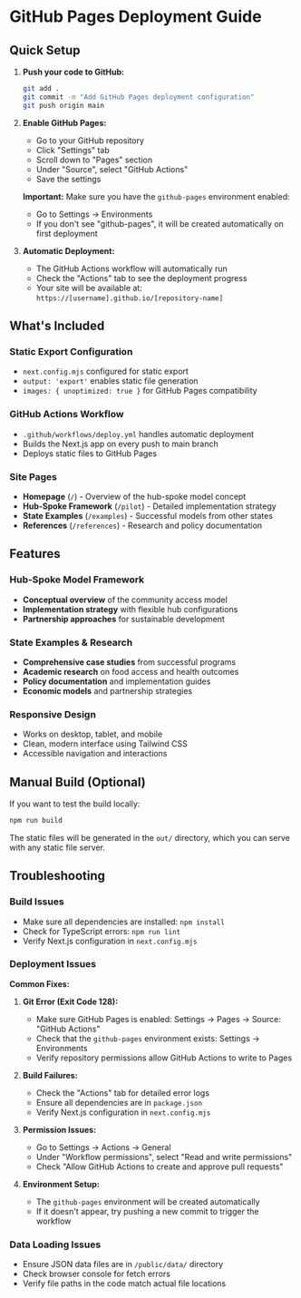 # GitHub Pages Deployment Guide

## Quick Setup

1. **Push your code to GitHub:**
   ```bash
   git add .
   git commit -m "Add GitHub Pages deployment configuration"
   git push origin main
   ```

2. **Enable GitHub Pages:**
   - Go to your GitHub repository
   - Click "Settings" tab
   - Scroll down to "Pages" section
   - Under "Source", select "GitHub Actions"
   - Save the settings
   
   **Important:** Make sure you have the `github-pages` environment enabled:
   - Go to Settings → Environments
   - If you don't see "github-pages", it will be created automatically on first deployment

3. **Automatic Deployment:**
   - The GitHub Actions workflow will automatically run
   - Check the "Actions" tab to see the deployment progress
   - Your site will be available at: `https://[username].github.io/[repository-name]`

## What's Included

### Static Export Configuration
- `next.config.mjs` configured for static export
- `output: 'export'` enables static file generation
- `images: { unoptimized: true }` for GitHub Pages compatibility

### GitHub Actions Workflow
- `.github/workflows/deploy.yml` handles automatic deployment
- Builds the Next.js app on every push to main branch
- Deploys static files to GitHub Pages

### Site Pages
- **Homepage** (`/`) - Overview of the hub-spoke model concept
- **Hub-Spoke Framework** (`/pilot`) - Detailed implementation strategy
- **State Examples** (`/examples`) - Successful models from other states
- **References** (`/references`) - Research and policy documentation

## Features

### Hub-Spoke Model Framework
- **Conceptual overview** of the community access model
- **Implementation strategy** with flexible hub configurations
- **Partnership approaches** for sustainable development

### State Examples & Research
- **Comprehensive case studies** from successful programs
- **Academic research** on food access and health outcomes
- **Policy documentation** and implementation guides
- **Economic models** and partnership strategies

### Responsive Design
- Works on desktop, tablet, and mobile
- Clean, modern interface using Tailwind CSS
- Accessible navigation and interactions

## Manual Build (Optional)

If you want to test the build locally:

```bash
npm run build
```

The static files will be generated in the `out/` directory, which you can serve with any static file server.

## Troubleshooting

### Build Issues
- Make sure all dependencies are installed: `npm install`
- Check for TypeScript errors: `npm run lint`
- Verify Next.js configuration in `next.config.mjs`

### Deployment Issues

**Common Fixes:**

1. **Git Error (Exit Code 128):**
   - Make sure GitHub Pages is enabled: Settings → Pages → Source: "GitHub Actions"
   - Check that the `github-pages` environment exists: Settings → Environments
   - Verify repository permissions allow GitHub Actions to write to Pages

2. **Build Failures:**
   - Check the "Actions" tab for detailed error logs
   - Ensure all dependencies are in `package.json`
   - Verify Next.js configuration in `next.config.mjs`

3. **Permission Issues:**
   - Go to Settings → Actions → General
   - Under "Workflow permissions", select "Read and write permissions"
   - Check "Allow GitHub Actions to create and approve pull requests"

4. **Environment Setup:**
   - The `github-pages` environment will be created automatically
   - If it doesn't appear, try pushing a new commit to trigger the workflow

### Data Loading Issues
- Ensure JSON data files are in `/public/data/` directory
- Check browser console for fetch errors
- Verify file paths in the code match actual file locations

